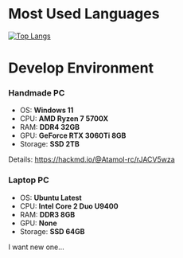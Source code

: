 # Most Used Languages
[![Top Langs](https://github-readme-stats.vercel.app/api/top-langs/?username=Atamol&layout=donut-vertical)](https://github.com/Atamol/github-readme-stats)

# Develop Environment
### Handmade PC
- OS: **Windows 11**
- CPU: **AMD Ryzen 7 5700X**
- RAM: **DDR4 32GB**
- GPU: **GeForce RTX 3060Ti 8GB**
- Storage: **SSD 2TB**

Details: https://hackmd.io/@Atamol-rc/rJACV5wza

### Laptop PC
- OS: **Ubuntu Latest**
- CPU: **Intel Core 2 Duo U9400**
- RAM: **DDR3 8GB**
- GPU: **None**
- Storage: **SSD 64GB**

I want new one...
